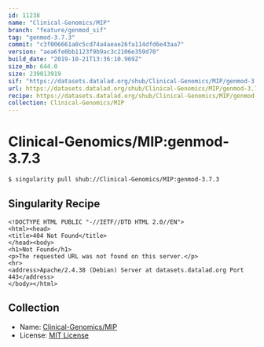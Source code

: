 ```yaml
---
id: 11238
name: "Clinical-Genomics/MIP"
branch: "feature/genmod_sif"
tag: "genmod-3.7.3"
commit: "c3f006661a0c5cd74a4aeae26fa114dfd6e43aa7"
version: "aea6fe0bb1123f9b9ac3c2106e359d70"
build_date: "2019-10-21T13:36:10.969Z"
size_mb: 644.0
size: 239013919
sif: "https://datasets.datalad.org/shub/Clinical-Genomics/MIP/genmod-3.7.3/2019-10-21-c3f00666-aea6fe0b/aea6fe0bb1123f9b9ac3c2106e359d70.sif"
url: https://datasets.datalad.org/shub/Clinical-Genomics/MIP/genmod-3.7.3/2019-10-21-c3f00666-aea6fe0b/
recipe: https://datasets.datalad.org/shub/Clinical-Genomics/MIP/genmod-3.7.3/2019-10-21-c3f00666-aea6fe0b/Singularity
collection: Clinical-Genomics/MIP
---
```


# Clinical-Genomics/MIP:genmod-3.7.3

```bash
$ singularity pull shub://Clinical-Genomics/MIP:genmod-3.7.3
```

## Singularity Recipe

```singularity
<!DOCTYPE HTML PUBLIC "-//IETF//DTD HTML 2.0//EN">
<html><head>
<title>404 Not Found</title>
</head><body>
<h1>Not Found</h1>
<p>The requested URL was not found on this server.</p>
<hr>
<address>Apache/2.4.38 (Debian) Server at datasets.datalad.org Port 443</address>
</body></html>
```

## Collection

 - Name: [Clinical-Genomics/MIP](https://github.com/Clinical-Genomics/MIP)
 - License: [MIT License](https://api.github.com/licenses/mit)

